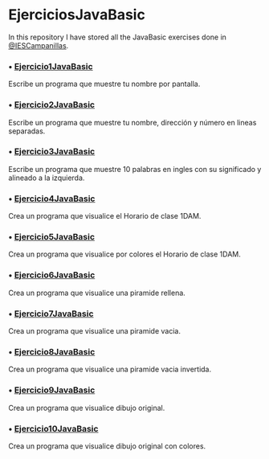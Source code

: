 # EjerciciosJavaBasic
In this repository I have stored all the JavaBasic exercises done in [@IESCampanillas](https://github.com/IESCampanillas).

### • [Ejercicio1JavaBasic](https://github.com/FESEVA/EjerciciosJava/blob/main/EjerciciosJavaBasic/Ejercicio1JavaBasic.java)
Escribe un programa que muestre tu nombre por pantalla.


### • [Ejercicio2JavaBasic](https://github.com/FESEVA/EjerciciosJava/blob/main/EjerciciosJavaBasic/Ejercicio2JavaBasic.java)
Escribe un programa que muestre tu nombre, dirección y número en lineas separadas.


### • [Ejercicio3JavaBasic](https://github.com/FESEVA/EjerciciosJava/blob/main/EjerciciosJavaBasic/Ejercicio3JavaBasic.java)
Escribe un programa que muestre 10 palabras en ingles con su significado y alineado a la izquierda.


### • [Ejercicio4JavaBasic](https://github.com/FESEVA/EjerciciosJava/blob/main/EjerciciosJavaBasic/Ejercicio4JavaBasic.java)
Crea un programa que visualice el Horario de clase 1DAM.


### • [Ejercicio5JavaBasic](https://github.com/FESEVA/EjerciciosJava/blob/main/EjerciciosJavaBasic/Ejercicio4JavaBasic.java)
Crea un programa que visualice por colores el Horario de clase 1DAM.


### • [Ejercicio6JavaBasic](https://github.com/FESEVA/EjerciciosJava/blob/main/EjerciciosJavaBasic/Ejercicio4JavaBasic.java)
Crea un programa que visualice una piramide rellena.


### • [Ejercicio7JavaBasic](https://github.com/FESEVA/EjerciciosJava/blob/main/EjerciciosJavaBasic/Ejercicio4JavaBasic.java)
Crea un programa que visualice una piramide vacia.


### • [Ejercicio8JavaBasic](https://github.com/FESEVA/EjerciciosJava/blob/main/EjerciciosJavaBasic/Ejercicio4JavaBasic.java)
Crea un programa que visualice una piramide vacia invertida.


### • [Ejercicio9JavaBasic](https://github.com/FESEVA/EjerciciosJava/blob/main/EjerciciosJavaBasic/Ejercicio4JavaBasic.java)
Crea un programa que visualice dibujo original.


### • [Ejercicio10JavaBasic](https://github.com/FESEVA/EjerciciosJava/blob/main/EjerciciosJavaBasic/Ejercicio4JavaBasic.java)
Crea un programa que visualice dibujo original con colores.


